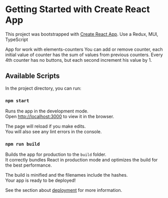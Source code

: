 # Getting Started with Create React App

This project was bootstrapped with [Create React App](https://github.com/facebook/create-react-app).
Use a Redux, MUI, TypeScript

App for work with elements-counters
You can add or remove counter, each initial value of counter has the sum of values from previous counters.
Every 4th counter has no buttons, but each second increment his value by 1.

## Available Scripts

In the project directory, you can run:

### `npm start`

Runs the app in the development mode.\
Open [http://localhost:3000](http://localhost:3000) to view it in the browser.

The page will reload if you make edits.\
You will also see any lint errors in the console.

### `npm run build`

Builds the app for production to the `build` folder.\
It correctly bundles React in production mode and optimizes the build for the best performance.

The build is minified and the filenames include the hashes.\
Your app is ready to be deployed!

See the section about [deployment](https://facebook.github.io/create-react-app/docs/deployment) for more information.
